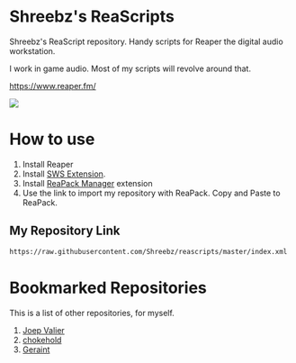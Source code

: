# Shreebz's ReaScripts
Shreebz's ReaScript repository. Handy scripts for Reaper the digital audio workstation.

I work in game audio. Most of my scripts will revolve around that.

https://www.reaper.fm/

![](https://softwareasli.com/wp-content/uploads/2020/05/logo.jpg)

# How to use
1. Install Reaper
2. Install [SWS Extension](https://www.sws-extension.org/).
3. Install [ReaPack Manager](https://reapack.com/) extension
4. Use the link to import my repository with ReaPack. Copy and Paste to ReaPack.

## My Repository Link
```sh
https://raw.githubusercontent.com/Shreebz/reascripts/master/index.xml
```

# Bookmarked Repositories
This is a list of other repositories, for myself.

1. [Joep Valier](https://github.com/JoepVanlier/JSFX?tab=readme-ov-file)
2. [chokehold](https://github.com/chkhld/jsfx/)
3. [Geraint](https://geraintluff.github.io/jsfx/)
